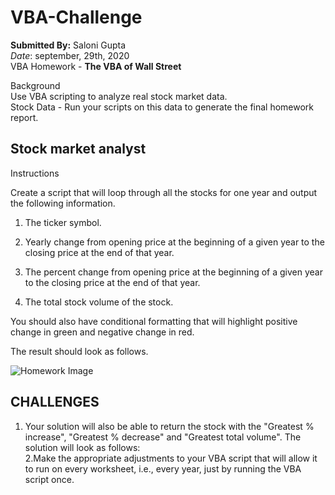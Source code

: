 # VBA-Challenge

**Submitted By:** Saloni Gupta\
_Date_: september, 29th, 2020\
VBA Homework - **The VBA of Wall Street**

Background\
Use VBA scripting to analyze real stock market data.\
Stock Data - Run your scripts on this data to generate the final homework report.


Stock market analyst
-----------------------------

Instructions

Create a script that will loop through all the stocks for one year and output the following information.


1. The ticker symbol.


2. Yearly change from opening price at the beginning of a given year to the closing price at the end of that year.


3. The percent change from opening price at the beginning of a given year to the closing price at the end of that year.


4. The total stock volume of the stock.


You should also have conditional formatting that will highlight positive change in green and negative change in red.


The result should look as follows.

![Homework Image](Python-Challenge\moderate_solution.png)


CHALLENGES
----------------------
1. Your solution will also be able to return the stock with the "Greatest % increase", "Greatest % decrease" and "Greatest total volume".
The solution will look as follows:\
2.Make the appropriate adjustments to your VBA script that will allow it to run on every worksheet, i.e., every year, just by running the VBA script once.
